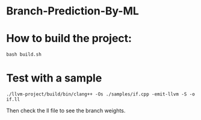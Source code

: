 # Branch-Prediction-By-ML

# How to build the project:
`bash build.sh`

# Test with a sample 
`./llvm-project/build/bin/clang++ -Os ./samples/if.cpp -emit-llvm -S -o if.ll`

Then check the ll file to see the branch weights. 
